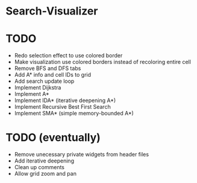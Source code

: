 # Search-Visualizer

# TODO
- Redo selection effect to use colored border
- Make visualization use colored borders instead of recoloring entire cell
- Remove BFS and DFS tabs
- Add A* info and cell IDs to grid
- Add search update loop
- Implement Dijkstra
- Implement A*
- Implement IDA* (iterative deepening A*)
- Implement Recursive Best First Search
- Implement SMA* (simple memory-bounded A*)

# TODO (eventually)
- Remove unecessary private widgets from header files
- Add iterative deepening
- Clean up comments
- Allow grid zoom and pan